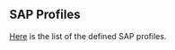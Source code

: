 ## SAP Profiles
[Here](https://simplifier.net/fhirapiofsappatientmanagementis-h/~resources?category=Profile) is the list of the defined SAP profiles.

